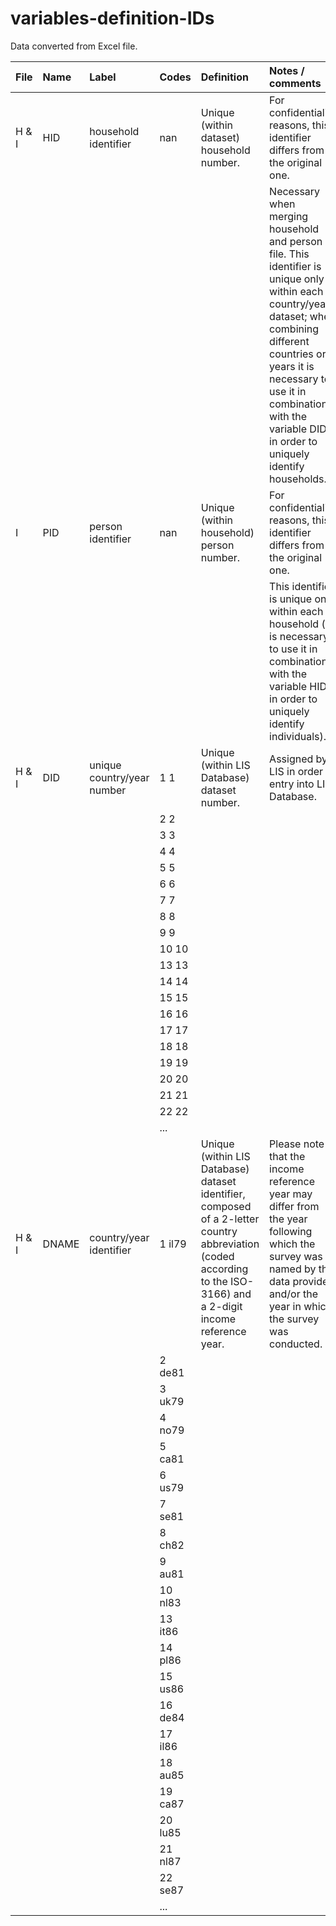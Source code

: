 # variables-definition-IDs

Data converted from Excel file.

| File   | Name   | Label                      | Codes   | Definition                                                                                                                                                          | Notes / comments                                                                                                                                                                                                                                                         |
|:-------|:-------|:---------------------------|:--------|:--------------------------------------------------------------------------------------------------------------------------------------------------------------------|:-------------------------------------------------------------------------------------------------------------------------------------------------------------------------------------------------------------------------------------------------------------------------|
| H & I  | HID    | household identifier       | nan     | Unique (within dataset) household number.                                                                                                                           | For confidentiality reasons, this identifier differs from the original one.                                                                                                                                                                                              |
|        |        |                            |         |                                                                                                                                                                     | Necessary when merging household and person file.  This identifier is unique only within each country/year dataset; when combining different countries or years it is necessary to use it in combination with the variable DID in order to uniquely identify households. |
| I      | PID    | person identifier          | nan     | Unique (within household) person number.                                                                                                                            | For confidentiality reasons, this identifier differs from the original one.                                                                                                                                                                                              |
|        |        |                            |         |                                                                                                                                                                     | This identifier is unique only within each household (it is necessary to use it in combination with the variable HID in order to uniquely identify individuals).                                                                                                         |
| H & I  | DID    | unique country/year number | 1 1     | Unique (within LIS Database) dataset number.                                                                                                                        | Assigned by LIS in order of entry into LIS Database.                                                                                                                                                                                                                     |
|        |        |                            | 2 2     |                                                                                                                                                                     |                                                                                                                                                                                                                                                                          |
|        |        |                            | 3 3     |                                                                                                                                                                     |                                                                                                                                                                                                                                                                          |
|        |        |                            | 4 4     |                                                                                                                                                                     |                                                                                                                                                                                                                                                                          |
|        |        |                            | 5 5     |                                                                                                                                                                     |                                                                                                                                                                                                                                                                          |
|        |        |                            | 6 6     |                                                                                                                                                                     |                                                                                                                                                                                                                                                                          |
|        |        |                            | 7 7     |                                                                                                                                                                     |                                                                                                                                                                                                                                                                          |
|        |        |                            | 8 8     |                                                                                                                                                                     |                                                                                                                                                                                                                                                                          |
|        |        |                            | 9 9     |                                                                                                                                                                     |                                                                                                                                                                                                                                                                          |
|        |        |                            | 10 10   |                                                                                                                                                                     |                                                                                                                                                                                                                                                                          |
|        |        |                            | 13 13   |                                                                                                                                                                     |                                                                                                                                                                                                                                                                          |
|        |        |                            | 14 14   |                                                                                                                                                                     |                                                                                                                                                                                                                                                                          |
|        |        |                            | 15 15   |                                                                                                                                                                     |                                                                                                                                                                                                                                                                          |
|        |        |                            | 16 16   |                                                                                                                                                                     |                                                                                                                                                                                                                                                                          |
|        |        |                            | 17 17   |                                                                                                                                                                     |                                                                                                                                                                                                                                                                          |
|        |        |                            | 18 18   |                                                                                                                                                                     |                                                                                                                                                                                                                                                                          |
|        |        |                            | 19 19   |                                                                                                                                                                     |                                                                                                                                                                                                                                                                          |
|        |        |                            | 20 20   |                                                                                                                                                                     |                                                                                                                                                                                                                                                                          |
|        |        |                            | 21 21   |                                                                                                                                                                     |                                                                                                                                                                                                                                                                          |
|        |        |                            | 22 22   |                                                                                                                                                                     |                                                                                                                                                                                                                                                                          |
|        |        |                            | ...     |                                                                                                                                                                     |                                                                                                                                                                                                                                                                          |
| H & I  | DNAME  | country/year identifier    | 1 il79  | Unique (within LIS Database) dataset identifier, composed of a 2-letter country abbreviation (coded according to the ISO-3166) and a 2-digit income reference year. | Please note that the income reference year may differ from the year following which the survey was named by the data provider, and/or the year in which the survey was conducted.                                                                                        |
|        |        |                            | 2 de81  |                                                                                                                                                                     |                                                                                                                                                                                                                                                                          |
|        |        |                            | 3 uk79  |                                                                                                                                                                     |                                                                                                                                                                                                                                                                          |
|        |        |                            | 4 no79  |                                                                                                                                                                     |                                                                                                                                                                                                                                                                          |
|        |        |                            | 5 ca81  |                                                                                                                                                                     |                                                                                                                                                                                                                                                                          |
|        |        |                            | 6 us79  |                                                                                                                                                                     |                                                                                                                                                                                                                                                                          |
|        |        |                            | 7 se81  |                                                                                                                                                                     |                                                                                                                                                                                                                                                                          |
|        |        |                            | 8 ch82  |                                                                                                                                                                     |                                                                                                                                                                                                                                                                          |
|        |        |                            | 9 au81  |                                                                                                                                                                     |                                                                                                                                                                                                                                                                          |
|        |        |                            | 10 nl83 |                                                                                                                                                                     |                                                                                                                                                                                                                                                                          |
|        |        |                            | 13 it86 |                                                                                                                                                                     |                                                                                                                                                                                                                                                                          |
|        |        |                            | 14 pl86 |                                                                                                                                                                     |                                                                                                                                                                                                                                                                          |
|        |        |                            | 15 us86 |                                                                                                                                                                     |                                                                                                                                                                                                                                                                          |
|        |        |                            | 16 de84 |                                                                                                                                                                     |                                                                                                                                                                                                                                                                          |
|        |        |                            | 17 il86 |                                                                                                                                                                     |                                                                                                                                                                                                                                                                          |
|        |        |                            | 18 au85 |                                                                                                                                                                     |                                                                                                                                                                                                                                                                          |
|        |        |                            | 19 ca87 |                                                                                                                                                                     |                                                                                                                                                                                                                                                                          |
|        |        |                            | 20 lu85 |                                                                                                                                                                     |                                                                                                                                                                                                                                                                          |
|        |        |                            | 21 nl87 |                                                                                                                                                                     |                                                                                                                                                                                                                                                                          |
|        |        |                            | 22 se87 |                                                                                                                                                                     |                                                                                                                                                                                                                                                                          |
|        |        |                            | ...     |                                                                                                                                                                     |                                                                                                                                                                                                                                                                          |

